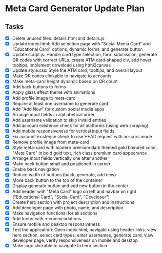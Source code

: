 # Meta Card Generator Update Plan

## Tasks
- [x] Delete unused files: details.html and details.js
- [x] Update index.html: Add selection page with "Social Media Card" and "Educational Card" options, dynamic forms, and generate button
- [x] Update script.js: Handle card type selection, form submission, generate QR codes with correct URLs, create ATM card-shaped div, add hover tooltips, implement download using html2canvas
- [x] Update style.css: Style the ATM card, tooltips, and overall layout
- [x] Make QR codes clickable to navigate to accounts
- [x] Make meta-card height dynamic based on QR count
- [x] Add back buttons to forms
- [x] Apply glass effect theme with animations
- [x] Add profile image to meta-card
- [x] Require at least one username to generate card
- [x] Add "Add New" for custom social media apps
- [x] Arrange input fields in alphabetical order
- [x] Add username validation to skip invalid entries
- [x] Add account existence check for all platforms (using web scraping)
- [x] Add mobile responsiveness for vertical input fields
- [x] Fix account existence check to use HEAD request with no-cors mode
- [x] Remove profile image from meta-card
- [x] Style meta-card with modern premium dark themed gold blended color, "Meta Card" in bold gold text, rich class premium card appearance
- [x] Arrange input fields vertically one after another
- [x] Make back button small and positioned in corner
- [x] Enable back navigation
- [x] Reduce width of buttons (back, generate, add new)
- [x] Move back button to the top of the container
- [x] Display generate button and add new button in the center
- [x] Add header with "Meta Card" logo on left and navbar on right ("Educational Card", "Social Card", "Developer")
- [x] Create hero section with project description and instructions
- [x] Add developer page with photo, name, and description
- [x] Make navigation functional for all sections
- [x] Add footer with recommendations
- [x] Ensure mobile and desktop responsiveness
- [x] Test the application: Open index.html, navigate using header links, view hero section, select card types, enter usernames, generate card, view developer page, verify responsiveness on mobile and desktop
- [x] Make logo clickable to navigate to hero section
